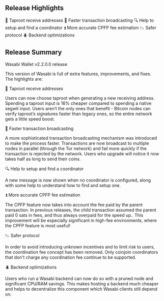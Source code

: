 ## Release Highlights

🥕 Taproot receive addresses
🚀 Faster transaction broadcasting
🔍 Help to setup and find a coordinator
⏫ More accurate CPFP fee estimation
📉 Safer protocol
🪲 Backend optimizations

## Release Summary

Wasabi Wallet v2.2.0.0 release

This version of Wasabi is full of extra features, improvements, and fixes. The highlights are:

🥕 Taproot receive addresses

Users can now choose taproot when generating a new receiving address. Spending a taproot input is 16% cheaper compared to spending a native segwit input. Users aren’t the only ones that benefit - Bitcoin nodes can verify taproot’s signatures faster than legacy ones, so the entire network gets a little speed boost.

🚀 Faster transaction broadcasting

A more sophisticated transaction broadcasting mechanism was introduced to make the process faster. Transactions are now broadcast to multiple nodes in parallel (through the Tor network) and fail more quickly if the transaction is rejected by the network. Users who upgrade will notice it now takes half as long to send their coins.

🔍 Help to setup and find a coordinator

A new message is now shown when no coordinator is configured, along with some help to understand how to find and setup one.

⏫ More accurate CPFP fee estimation

The CPFP feature now takes into account the fee paid by the parent transaction. In previous releases, the child transaction assumed the parent paid 0 sats in fees, and thus always overpaid for the speed up.. This improvement will be especially significant in high-fee environments, where the CPFP feature is most useful!

📉 Safer protocol

In order to avoid introducing unknown incentives and to limit risk to users, the coordination fee concept has been removed. Only coinjoin coordinators that don't charge any coordination fee continue to be supported.

🪲 Backend optimizations

 Users who run a Wasabi backend can now do so with a pruned node and significant CPU/RAM savings. This makes hosting a backend much cheaper and helps to decentralize this component which Wasabi clients still depend on.
